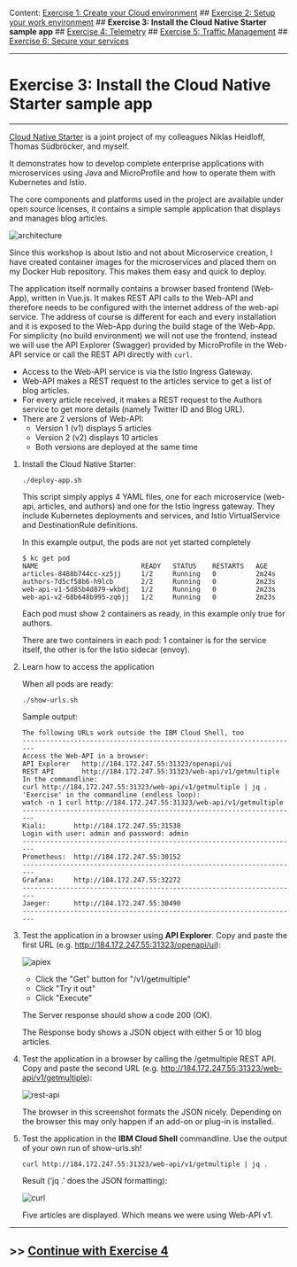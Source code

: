 Content:
[Exercise 1: Create your Cloud environment](exercise1.md) ##
[Exercise 2: Setup your work environment](exercise2.md) ##
**Exercise 3: Install the Cloud Native Starter sample app** ##
[Exercise 4: Telemetry](exercise4.md) ##
[Exercise 5: Traffic Management](exercise5.md) ##
[Exercise 6: Secure your services](exercise6.md)

---

# Exercise 3: Install the Cloud Native Starter sample app

---

[Cloud Native Starter](https://cloud-native-starter.mybluemix.net/) is a joint project of my colleagues Niklas Heidloff, Thomas Südbröcker, and myself. 

It demonstrates how to develop complete enterprise applications with microservices using Java and MicroProfile and how to operate them with Kubernetes and Istio.

The core components and platforms used in the project are available under open source licenses, it contains a simple sample application that displays and manages blog articles. 

![architecture](../images/cloudnativestarter-architecture.png)

Since this workshop is about Istio and not about Microservice creation, I have created container images for the microservices and placed them on my Docker Hub repository. This makes them easy and quick to deploy.

The application itself normally contains a browser based frontend (Web-App), written in Vue.js. It makes REST API calls to the Web-API and therefore needs to be configured with the internet address of the web-api service. The address of course is different for each and every installation and it is exposed to the Web-App during the build stage of the Web-App. For simplicity (no build environment) we will not use the frontend, instead we will use the API Explorer (Swagger) provided by MicroProfile in the Web-API service or call the REST API directly with `curl`.

- Access to the Web-API service is via the Istio Ingress Gateway. 
- Web-API makes a REST request to the articles service to get a list of blog articles.
- For every article received, it makes a REST request to the Authors service to get more details (namely Twitter ID and Blog URL).
- There are 2 versions of Web-API:
    - Version 1 (v1) displays 5 articles
    - Version 2 (v2) displays 10 articles
    - Both versions are deployed at the same time

1. Install the Cloud Native Starter:

    ```
    ./deploy-app.sh
    ```
    
    This script simply applys 4 YAML files, one for each microservice (web-api, articles, and authors) and one for the Istio Ingress gateway. They include Kubernetes deployments and services, and Istio VirtualService and DestinationRule definitions.
    
    In this example output, the pods are not yet started completely

    ```
    $ kc get pod
    NAME                          READY   STATUS    RESTARTS   AGE
    articles-8488b744cc-xz5jj     1/2     Running   0          2m24s
    authors-7d5cf58b6-h9lcb       2/2     Running   0          2m23s
    web-api-v1-5d85b4d879-wkbdj   1/2     Running   0          2m23s
    web-api-v2-68b648b995-zq6jj   1/2     Running   0          2m23s
    ```

    Each pod must show 2 containers as ready, in this example only true for authors.

    There are two containers in each pod: 1 container is for the service itself, the other is for the Istio sidecar (envoy).

2. Learn how to access the application

    When all pods are ready:

    ```
    ./show-urls.sh
    ```

    Sample output:

    ```
    The following URLs work outside the IBM Cloud Shell, too
    ----------------------------------------------------------------------
    Access the Web-API in a browser:
    API Explorer   http://184.172.247.55:31323/openapi/ui
    REST API       http://184.172.247.55:31323/web-api/v1/getmultiple
    In the commandline:
    curl http://184.172.247.55:31323/web-api/v1/getmultiple | jq .
    'Exercise' in the commandline (endless loop):
    watch -n 1 curl http://184.172.247.55:31323/web-api/v1/getmultiple
    ----------------------------------------------------------------------
    Kiali:       http://184.172.247.55:31538
    Login with user: admin and password: admin
    ----------------------------------------------------------------------
    Prometheus:  http://184.172.247.55:30152
    ----------------------------------------------------------------------
    Grafana:     http://184.172.247.55:32272
    ----------------------------------------------------------------------
    Jaeger:      http://184.172.247.55:30490
    ----------------------------------------------------------------------
    ```

1. Test the application in a browser using **API Explorer**. Copy and paste the first URL (e.g. http://184.172.247.55:31323/openapi/ui):

    ![apiex](../images/api-explorer.png)

    - Click the "Get" button for "/v1/getmultiple"
    - Click "Try it out"
    - Click "Execute"


    The Server response should show a code 200 (OK).
    
    The Response body shows a JSON object with either 5 or 10 blog articles.

1. Test the application in a browser by calling the /getmultiple REST API. Copy and paste the second URL (e.g. http://184.172.247.55:31323/web-api/v1/getmultiple):  

    ![rest-api](../images/rest-api.png)

    The browser in this screenshot formats the JSON nicely. Depending on the browser this may only happen if an add-on or plug-in is installed.


1. Test the application in the **IBM Cloud Shell** commandline. Use the output of your own run of show-urls.sh!

    ```
    curl http://184.172.247.55:31323/web-api/v1/getmultiple | jq .
    ```

    Result ('jq .' does the JSON formatting):

    ![curl](../images/curl-web-api.png)

    Five articles are displayed. Which means we were using Web-API v1.

---    

## >> [Continue with Exercise 4](exercise4.md)